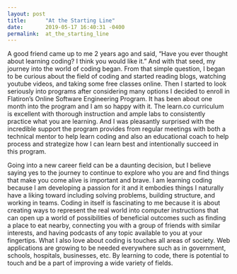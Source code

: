 ```yaml
---
layout: post
title:      "At the Starting Line"
date:       2019-05-17 16:40:31 -0400
permalink:  at_the_starting_line
---
```




A good friend came up to me 2 years ago and said, “Have you ever thought about learning coding? I think you would like it.” And with that seed, my journey into the world of coding began. From that simple question, I began to be curious about the field of coding and started reading blogs, watching youtube videos, and taking some free classes online. Then I started to look seriously into programs after considering many options I decided to enroll in Flatiron’s Online Software Engineering Program. It has been about one month into the program and I am so happy with it. The learn.co curriculum is excellent with thorough instruction and ample labs to consistently practice what you are learning. And I was pleasantly surprised with the incredible support the program provides from regular meetings with both a technical mentor to help learn coding and also an educational coach to help process and strategize how I can learn best and intentionally succeed in this program.

Going into a new career field can be a daunting decision, but I believe saying yes to the journey to continue to explore who you are and find things that make you come alive is important and brave.  I am learning coding because I am developing a passion for it and it embodies things I naturally have a liking toward including solving problems, building structure, and working in teams. Coding in itself is fascinating to me because it is about creating ways to represent the real world into computer instructions that can open up a world of possibilities of beneficial outcomes such as finding a place to eat nearby, connecting you with a group of friends with similar interests, and having podcasts of any topic available to you at your fingertips. What I also love about coding is touches all areas of society. Web applications are growing to be needed everywhere such as in government, schools, hospitals, businesses, etc. By learning to code, there is potential to touch and be a part of improving a wide variety of fields.
